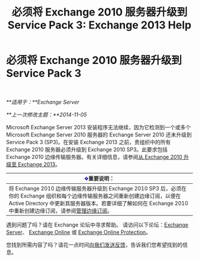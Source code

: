 ﻿---
title: '必须将 Exchange 2010 服务器升级到 Service Pack 3: Exchange 2013 Help'
TOCTitle: 必须将 Exchange 2010 服务器升级到 Service Pack 3
ms:assetid: 06f99869-79a2-4ac4-b947-b71430b178ad
ms:mtpsurl: https://technet.microsoft.com/zh-cn/library/ms.exch.setupreadiness.e15e14coexistenceminmajorversionrequirement(v=EXCHG.150)
ms:contentKeyID: 50489870
ms.date: 01/11/2018
mtps_version: v=EXCHG.150
ms.translationtype: HT
---

# 必须将 Exchange 2010 服务器升级到 Service Pack 3

 

_**适用于：**Exchange Server_

_**上一次修改主题：**2014-11-05_

Microsoft Exchange Server 2013 安装程序无法继续，因为它检测到一个或多个 Microsoft Exchange Server 2010 服务器的 Exchange Server 2010 还未升级到 Service Pack 3 (SP3)。在安装 Exchange 2013 之前，贵组织中的所有 Exchange 2010 服务器必须升级到 Exchange 2010 SP3。此要求包括 Exchange 2010 边缘传输服务器。有关详细信息，请参阅[从 Exchange 2010 升级至 Exchange 2013](upgrade-from-exchange-2010-to-exchange-2013-exchange-2013-help.md)。

<table>
<thead>
<tr class="header">
<th><img src="images/Bb124558.important(EXCHG.150).gif" title="重要说明" alt="重要说明" />重要说明：</th>
</tr>
</thead>
<tbody>
<tr class="odd">
<td>将 Exchange 2010 边缘传输服务器升级到 Exchange 2010 SP3 后，必须在你的 Exchange 组织和每个边缘传输服务器之间重新创建边缘订阅，以便在 Active Directory 中更新其服务器版本。若要详细了解如何在 Exchange 2010 中重新创建边缘订阅，请参阅<a href="https://go.microsoft.com/fwlink/p/?linkid=269724">管理边缘订阅</a>。</td>
</tr>
</tbody>
</table>


遇到问题了吗？请在 Exchange 论坛中寻求帮助。 请访问以下论坛：[Exchange Server](https://go.microsoft.com/fwlink/p/?linkid=60612)、 [Exchange Online](https://go.microsoft.com/fwlink/p/?linkid=267542) 或 [Exchange Online Protection](https://go.microsoft.com/fwlink/p/?linkid=285351)。

您找到所需内容了吗？请花一点时间[向我们发送反馈](mailto:exsetuphelpfeedback@microsoft.com?subject=exchange%202013%20setup%20help%20feedbac)，告诉我们您希望找到的信息。

